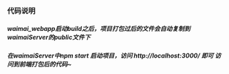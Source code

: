 ### 代码说明

##### *waimai_webapp启动build之后，项目打包过后的文件会自动复制到waimaiServer的public文件下*

##### 在waimaiServer中npm start 启动项目，访问 http://localhost:3000/ 即可 访问到前端打包后的代码~
